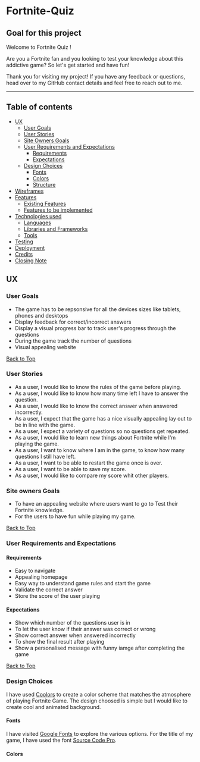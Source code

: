 # Fortnite-Quiz

## **Goal for this project** 

Welcome to Fortnite Quiz !

Are you a Fortnite fan and you looking to test your knowledge about this addictive game?
So let's get started and have fun!

Thank you for visiting my project!
If you have any feedback or questions, head over to my GitHub contact details and feel free to reach out to me.

---
<a></a>
## Table of contents
* [UX](#ux)
    * [User Goals](#user-goals)
    * [User Stories](#user-stories)
    * [Site Owners Goals](#site-owners-goals)
    * [User Requirements and Expectations](#user-requirements-and-expectations)
        * [Requirements](#requirements)
        * [Expectations](#expectations)
    * [Design Choices](#design-choices)
        * [Fonts](#fonts)
        * [Colors](#colors)
        * [Structure](#structure)
* [Wireframes](#wireframes)
* [Features](#features)
    * [Existing Features](#existing-features)
    * [Features to be implemented](#features-to-be-implemented)
* [Technologies used](#technologies-used)
    * [Languages](#languages)
    * [Libraries and Frameworks](#libraries-and-frameworks)
    * [Tools](#tools)
* [Testing](#testing)
* [Deployment](#deployment)
* [Credits](#credits)
* [Closing Note](#closing-note)


<a name="ux"></a>
## **UX**
<a></a>
### **User Goals**

* The game has to be repsonsive for all the devices sizes like tablets, phones and desktops
* Display feedback for correct/incorrect answers
* Display a visual progress bar to track user's progress through the questions
* During the game track the number of questions 
* Visual appealing website

[Back to Top](#table-of-contents)

<a></a>

### **User Stories**
* As a user, I would like to know the rules of the game before playing.
* As a user, I would like to know how many time left I have to answer the question.
* As a user, I would like to know the correct answer when answered incorrectly.
* As a user, I expect that the game has a nice visually appealing lay out to be in line with the game.
* As a user, I expect a variety of questions so no questions get repeated.
* As a user, I would like to learn new things about Fortnite while I'm playing the game.
* As a user, I want to know where I am in the game, to know how many questions I still have left.
* As a user, I want to be able to restart the game once is over.
* As a user, I want to be able to save my score.
* As a user, I would like to compare my score whit other players.

<a></a>

### **Site owners Goals**
* To have an appealing website where users want to go to Test their Fortnite knowledge.
* For the users to have fun while playing my game.


[Back to Top](#table-of-contents)

<a></a>
### **User Requirements and Expectations**
<a></a>
#### Requirements
* Easy to navigate 
* Appealing homepage
* Easy way to understand game rules and start the game
* Validate the correct answer
* Store the score of the user playing

<a></a>
#### Expectations
* Show which number of the questions user is in
* To let the user know if their answer was correct or wrong
* Show correct answer when answered incorrectly
* To show the final result after playing
* Show a personalised message with funny iamge after completing the game 

[Back to Top](#table-of-contents)

<a></a>
### **Design Choices**

I have used [Coolors](https://coolors.co/ "Coolors.co") to create a color scheme that matches the atmosphere of playing Fortnite Game.
The design choosed is simple but I would like to create cool and animated background.

<a></a>
#### Fonts
I have visited [Google Fonts](https://fonts.google.com/ "Google Fonts") to explore the various options.
For the title of my game, I have used the font [Source Code Pro](https://fonts.google.com/specimen/Source+Code+Pro?preview.text_type=custom). 


<a></a>
#### Colors